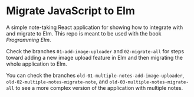 # Migrate JavaScript to Elm

A simple note-taking React application for showing how to integrate with and migrate to Elm. This repo is meant to be used with the book _Programming Elm_.

Check the branches `01-add-image-uploader` and `02-migrate-all` for steps toward adding a new image upload feature in Elm and then migrating the whole application to Elm.

You can check the branches `old-01-multiple-notes-add-image-uploader`, `old-02-multiple-notes-migrate-note`, and `old-03-multiple-notes-migrate-all` to see a more complex version of the application with multiple notes.
